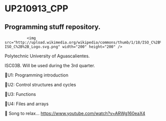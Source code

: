 # UP210913_CPP
## Programming stuff repository.

              <img src="http://upload.wikimedia.org/wikipedia/commons/thumb/1/18/ISO_C%2B%2B_Logo.svg/1822px-ISO_C%2B%2B_Logo.svg.png" width="200" height="200" />

Polytechnic University of Aguascalientes. 

ISC03B. Will be used during the 3rd quarter.

📂U1: Programming introduction

📂U2: Control structures and cycles

📂U3: Functions

📂U4: Files and arrays

🎵 Song to relax...  https://www.youtube.com/watch?v=ARWg160eaX4
